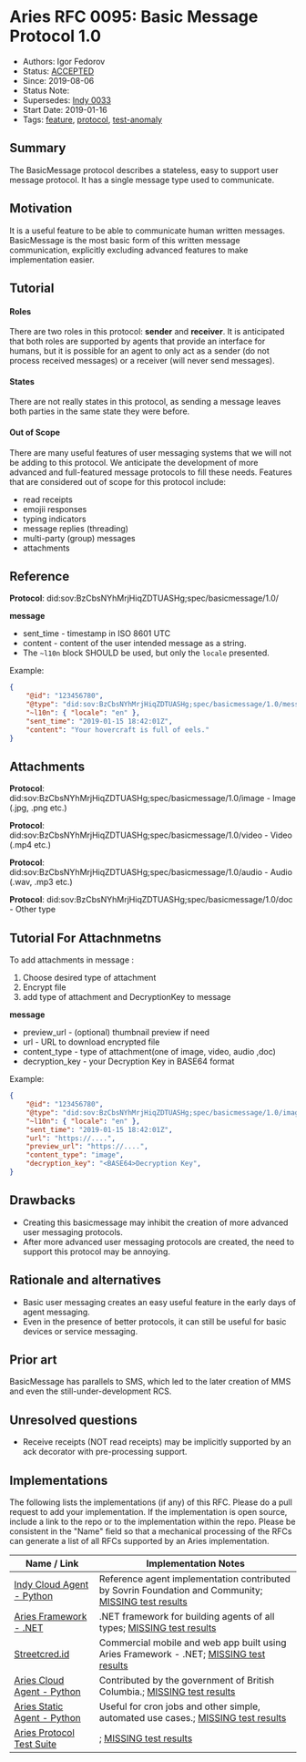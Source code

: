 # Aries RFC 0095: Basic Message Protocol 1.0

- Authors: Igor Fedorov
- Status: [ACCEPTED](/README.md#accepted)
- Since: 2019-08-06
- Status Note:  
- Supersedes: [Indy 0033](https://github.com/hyperledger/indy-hipe/edit/master/text/0033-basic-message/README.md)
- Start Date: 2019-01-16
- Tags: [feature](/tags.md#feature), [protocol](/tags.md#protocol), [test-anomaly](/tags.md#test-anomaly)

## Summary

The BasicMessage protocol describes a stateless, easy to support user message protocol. It has a single message type used to communicate.

## Motivation

It is a useful feature to be able to communicate human written messages. BasicMessage is the most basic form of this written message communication, explicitly excluding advanced features to make implementation easier.

## Tutorial

#### Roles

There are two roles in this protocol: **sender** and **receiver**. It is anticipated that both roles are supported by agents that provide an interface for humans, but it is possible for an agent to only act as a sender (do not process received messages) or a receiver (will never send messages).

#### States

There are not really states in this protocol, as sending a message leaves both parties in the same state they were before.

#### Out of Scope

There are many useful features of user messaging systems that we will not be adding to this protocol. We anticipate the development of more advanced and full-featured message protocols to fill these needs. Features that are considered out of scope for this protocol include:

- read receipts
- emojii responses
- typing indicators
- message replies (threading)
- multi-party (group) messages
- attachments

## Reference

**Protocol**: did:sov:BzCbsNYhMrjHiqZDTUASHg;spec/basicmessage/1.0/

**message**

- sent_time - timestamp in ISO 8601 UTC
- content - content of the user intended message as a string.
- The `~l10n` block SHOULD be used, but only the `locale` presented.

Example:

```json
{
    "@id": "123456780",
    "@type": "did:sov:BzCbsNYhMrjHiqZDTUASHg;spec/basicmessage/1.0/message",
    "~l10n": { "locale": "en" },
    "sent_time": "2019-01-15 18:42:01Z",
    "content": "Your hovercraft is full of eels."
}
```


## Attachments

**Protocol**: did:sov:BzCbsNYhMrjHiqZDTUASHg;spec/basicmessage/1.0/image  - Image (.jpg, .png etc.)

**Protocol**: did:sov:BzCbsNYhMrjHiqZDTUASHg;spec/basicmessage/1.0/video  - Video (.mp4 etc.)

**Protocol**: did:sov:BzCbsNYhMrjHiqZDTUASHg;spec/basicmessage/1.0/audio  - Audio (.wav, .mp3 etc.)

**Protocol**: did:sov:BzCbsNYhMrjHiqZDTUASHg;spec/basicmessage/1.0/doc    - Other type 


## Tutorial For Attachnmetns
To add attachments in message :
1. Choose  desired type of attachment
2. Encrypt file 
3. add type of attachment and DecryptionKey to message

**message**

- preview_url - (optional) thumbnail preview if need
- url - URL to download encrypted file
- content_type -  type of attachment(one of image, video, audio ,doc)
- decryption_key - your Decryption Key in BASE64 format

Example:

```json
{
    "@id": "123456780",
    "@type": "did:sov:BzCbsNYhMrjHiqZDTUASHg;spec/basicmessage/1.0/image",
    "~l10n": { "locale": "en" },
    "sent_time": "2019-01-15 18:42:01Z",
    "url": "https://....",
    "preview_url": "https://....",
    "content_type": "image",
    "decryption_key": "<BASE64>Decryption Key",
}
```


## Drawbacks

- Creating this basicmessage may inhibit the creation of more advanced user messaging protocols.
- After more advanced user messaging protocols are created, the need to support this protocol may be annoying.

## Rationale and alternatives

- Basic user messaging creates an easy useful feature in the early days of agent messaging.
- Even in the presence of better protocols, it can still be useful for basic devices or service messaging.

## Prior art

BasicMessage has parallels to SMS, which led to the later creation of MMS and even the still-under-development RCS.

## Unresolved questions

- Receive receipts (NOT read receipts) may be implicitly supported by an ack decorator with pre-processing support.

## Implementations

The following lists the implementations (if any) of this RFC. Please do a pull request to add your implementation. If the implementation is open source, include a link to the repo or to the implementation within the repo. Please be consistent in the "Name" field so that a mechanical processing of the RFCs can generate a list of all RFCs supported by an Aries implementation.

Name / Link | Implementation Notes
--- | ---
[Indy Cloud Agent - Python](https://github.com/hyperledger/indy-agent/python) | Reference agent implementation contributed by Sovrin Foundation and Community; [MISSING test results](/tags.md#test-anomaly)
[Aries Framework - .NET](https://github.com/hyperledger/aries-framework-dotnet) | .NET framework for building agents of all types; [MISSING test results](/tags.md#test-anomaly)
[Streetcred.id](https://streetcred.id/) | Commercial mobile and web app built using Aries Framework - .NET; [MISSING test results](/tags.md#test-anomaly)
[Aries Cloud Agent - Python](https://github.com/hyperledger/aries-cloudagent-python) | Contributed by the government of British Columbia.; [MISSING test results](/tags.md#test-anomaly)
[Aries Static Agent - Python](https://github.com/hyperledger/aries-staticagent-python) | Useful for cron jobs and other simple, automated use cases.; [MISSING test results](/tags.md#test-anomaly)
[Aries Protocol Test Suite](https://github.com/hyperledger/aries-protocol-test-suite) | ; [MISSING test results](/tags.md#test-anomaly)
